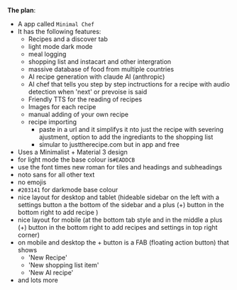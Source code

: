 **The plan**: 
- A app called `Minimal Chef`
- It has the following features:
	- Recipes and a discover tab
	- light mode dark mode
	- meal logging
	- shopping list and instacart and other intergration
	- massive database of food from multiple countries
	- AI recipe generation with claude AI (anthropic)
	- AI chef that tells you step by step inctructions for a recipe with audio detection when 'next' or prevoise is said
	- Friendly TTS for the reading of recipes
	- Images for each recipe
	- manual adding of your own recipe
	- recipe importing 
		- paste in a url and it simplifys it nto just the recipe with severing ajustment, option to add the ingrediants to the shopping list
		- simular to justtherecipe.com but in app and free
- Uses a Minimalist + Material 3 design
- for light mode the base colour is`#EADDCB` 
- use the font times new roman for tiles and headings and subheadings
- noto sans for all other text
- no emojis
-  `#203141` for darkmode base colour
- nice layout for desktop and tablet (hideable sidebar on the left with a settings button a the bottom of the sidebar and a plus (+) button in the bottom right to add recipe )
- nice layout for mobile (at the bottom tab style and in the middle a plus (+) button in the bottom right to add recipes and settings in top right corner)
- on mobile and desktop the + button is a FAB (floating action button) that shows
	- 'New Recipe'
	- 'New shopping list item'
	- 'New AI recipe'
- and lots more